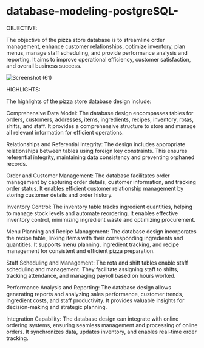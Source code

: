 # database-modeling-postgreSQL-

OBJECTIVE: 

The objective of the pizza store database is to streamline order management,
enhance customer relationships, optimize inventory, plan menus, manage staff scheduling, 
and provide performance analysis and reporting. It aims to improve operational efficiency, 
customer satisfaction, and overall business success.


![Screenshot (61)](https://github.com/herinlagil/database-modeling-postgreSQL-/assets/127740424/0c0d8cd6-55ba-42fc-a8c4-7fe628b61698)


HIGHLIGHTS:

The highlights of the pizza store database design include:

Comprehensive Data Model: The database design encompasses tables for orders, customers, addresses, items, ingredients, recipes, inventory, rotas, shifts, 
and staff. It provides a comprehensive structure to store and manage all relevant information for efficient operations.

Relationships and Referential Integrity: The design includes appropriate relationships between tables using foreign key constraints. This ensures referential
integrity, maintaining data consistency and preventing orphaned records.

Order and Customer Management: The database facilitates order management by capturing order details, customer information, and tracking order status.
It enables efficient customer relationship management by storing customer details and order history.

Inventory Control: The inventory table tracks ingredient quantities, helping to manage stock levels and automate reordering.
It enables effective inventory control, minimizing ingredient waste and optimizing procurement.

Menu Planning and Recipe Management: The database design incorporates the recipe table, linking items with their corresponding ingredients
and quantities. It supports menu planning, ingredient tracking, and recipe management for consistent and efficient pizza preparation.

Staff Scheduling and Management: The rota and shift tables enable staff scheduling and management. They facilitate assigning staff to shifts, 
tracking attendance, and managing payroll based on hours worked.

Performance Analysis and Reporting: The database design allows generating reports and analyzing sales performance, 
customer trends, ingredient costs, and staff productivity. It provides valuable insights for decision-making and strategic planning.

Integration Capability: The database design can integrate with online ordering systems, ensuring seamless management and processing of online orders.
It synchronizes data, updates inventory, and enables real-time order tracking.

